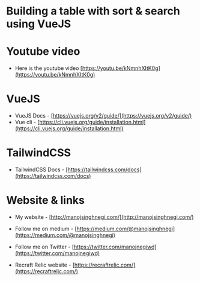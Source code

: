 Building a table with sort & search using VueJS
=============================================

Youtube video
=============
* Here is the youtube video [https://youtu.be/kNmnhXItK0g](https://youtu.be/kNmnhXItK0g)

VueJS
============
* VueJS Docs - [https://vuejs.org/v2/guide/](https://vuejs.org/v2/guide/)
* Vue cli - [https://cli.vuejs.org/guide/installation.html](https://cli.vuejs.org/guide/installation.html)

TailwindCSS
===========
* TailwindCSS Docs - [https://tailwindcss.com/docs](https://tailwindcss.com/docs)

Website & links
==============

* My website - [http://manojsinghnegi.com/](http://manojsinghnegi.com/)
* Follow me on medium - [https://medium.com/@manojsinghnegi](https://medium.com/@manojsinghnegi)
* Follow me on Twitter - [https://twitter.com/manojnegiwd](https://twitter.com/manojnegiwd)

* Recraft Relic website - [https://recraftrelic.com/](https://recraftrelic.com/)